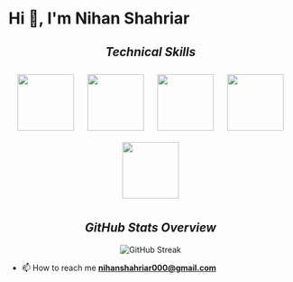 
# Hi 👋, I'm Nihan Shahriar

<div align="center">
    <h2><em>Technical Skills</em></h2>
    <img src="https://github.com/user-attachments/assets/5dae7e21-ffdb-4eb5-9bce-cec439df0d5f" width="100" height="100" style="margin: 10px;" />
    <img src="https://github.com/user-attachments/assets/a543cfd7-38fd-49cb-bb56-f5770700b8d8" width="100" height="100" style="margin: 10px;" />
    <img src="https://github.com/user-attachments/assets/24c0dde4-0fed-44a1-88eb-c39de1bbcc2f" width="100" height="100" style="margin: 10px;" />
    <img src="https://encrypted-tbn0.gstatic.com/images?q=tbn:ANd9GcS9FxiHJarAk6MJ0bNOEEM47rllqHOKiBpsuA&s" width="100" height="100" style="margin: 10px;" />
    <img src="https://github.com/user-attachments/assets/7513f918-9250-4715-92d6-c60218b42b09" width="100" height="100" style="margin: 10px;" />
</div>




<div align="center">
  <h2><em>GitHub Stats Overview</em> </h2>
  <img src="https://github-readme-streak-stats.herokuapp.com?user=NihanShahriarPalock&theme=dark&border_radius=5" alt="GitHub Streak" />
</div>


- 📫 How to reach me **nihanshahriar000@gmail.com**

